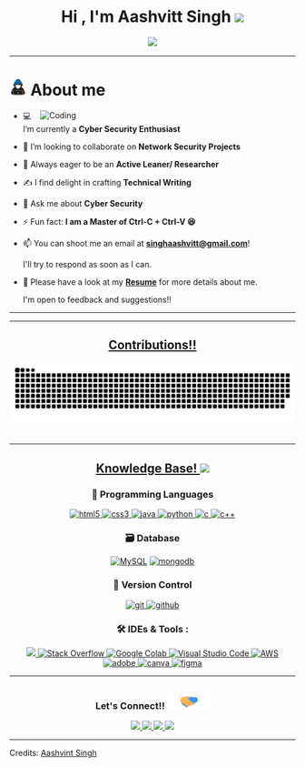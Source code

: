 <h1 align="center"><b>Hi , I'm Aashvitt Singh  </b><img src="https://media.giphy.com/media/hvRJCLFzcasrR4ia7z/giphy.gif" width="40"></h1>

<p align="center">
  <a href="https://github.com/fairyland0926"><img src="https://readme-typing-svg.herokuapp.com/?lines=Cyber%20Security%20Enthusiast;Junior%20Developer;Computer%20Science%20Undergraduate;Updating%20with%20latest%20technologies!!&font=Pacifico&center=true&width=650&height=120&color=58a6ff&vCenter=true&size=45%22"></a>
</p>

---

# <picture><img src = "https://github.com/0xAbdulKhalid/0xAbdulKhalid/raw/main/assets/mdImages/about_me.gif" width = 30px></picture> **About me**

<img align="right" alt="Coding" width="450" src="https://user-images.githubusercontent.com/74038190/212749447-bfb7e725-6987-49d9-ae85-2015e3e7cc41.gif">

- 💻 I’m currently a **Cyber Security Enthusiast**

- 🤝 I’m looking to collaborate on **Network Security Projects**

- 📝 Always eager to be an **Active Leaner/ Researcher**

- ✍️ I find delight in crafting **Technical Writing**

- 💬 Ask me about **Cyber Security**

- ⚡ Fun fact: **I am a Master of Ctrl-C + Ctrl-V 😆**

- 📫 You can shoot me an email at **singhaashvitt@gmail.com**!

  I'll try to respond as soon as I can.

- 📄 Please have a look at my **[Resume](https://drive.google.com/file/d/1MywxiQWRKUdIfR-HatCq_tg2AsyoSZol/view?usp=sharing)** for more details about me.

  I'm open to feedback and suggestions!!
  

---



---

 <h2 align="center"><u><b>Contributions!!</b></u></h2>
 
 <div align="center">
  <img  src="https://github.com/1999AZZAR/1999AZZAR/blob/readme/resources/img/grid-snake.svg"
       alt="snake" /></a>
</div>
<br>

---

<h2 align="center"><u><b>Knowledge Base!       </b></u><img src = "https://media2.giphy.com/media/QssGEmpkyEOhBCb7e1/giphy.gif?cid=ecf05e47a0n3gi1bfqntqmob8g9aid1oyj2wr3ds3mg700bl&rid=giphy.gif" width = 25px></h2>
 
<!-- <p align="center">
  <img style="width:26rem; height:auto" src="https://raw.githubusercontent.com/Elanza-48/Elanza-48/41a4790484e268102dfdab2b7c59d440d3ffafab/resources/img/coders-prog.gif"/>
</p> -->

<h3 align="center">💼 Programming Languages</h3>
<p align="center">
  <a href="https://www.w3.org/html/" target="_blank"> 
    <img src="https://img.shields.io/badge/html5-%23E34F26.svg?style=for-the-badge&logo=html5&logoColor=white"
      alt="html5"/> 
  </a>
  <a href="https://www.w3schools.com/css/" target="_blank">
    <img src="https://img.shields.io/badge/css3-%231572B6.svg?style=for-the-badge&logo=css3&logoColor=white"
      alt="css3"/>
  </a>
  <a href="https://www.java.com/en/" target="_blank"> 
    <img src="https://img.shields.io/badge/java-%23ED8B00.svg?style=for-the-badge&logo=java&logoColor=white" alt="java"/> 
  </a>
  <a href="https://www.python.org/" target="_blank">
    <img src="https://img.shields.io/badge/python-3670A0?style=for-the-badge&logo=python&logoColor=ffdd54" alt="python"/>
  </a>
  <a href="https://www.cprogramming.com/" target="_blank">
    <img src="https://img.shields.io/badge/c-%2300599C.svg?style=for-the-badge&logo=c&logoColor=white" alt="c"/>
  </a>
  <a href="https://www.w3schools.com/cpp/" target="_blank">
    <img src="https://img.shields.io/badge/c++-%2300599C.svg?style=for-the-badge&logo=c%2B%2B&logoColor=white" alt="c++"/>
  </a>
</p>

<h3 align="center">🗃 Database</h3>
<p align="center">
  <a href="https://www.mysql.com/"><img alt="MySQL" src="https://img.shields.io/badge/MySQL-00000F?style=for-the-badge&logo=mysql&logoColor=white"></a>
  <a href="https://www.mongodb.com/" target="_blank"> 
    <img src="https://img.shields.io/badge/mongodb-47A248.svg?style=for-the-badge&logo=mongodb&logoColor=white"
      alt="mongodb"/> 
  </a> 
</p>

<h3 align="center">🧰 Version Control</h3>
<p align="center">
  <a href="https://git-scm.com/" target="_blank">
    <img src="https://img.shields.io/badge/git-F05032.svg?style=for-the-badge&logo=git&logoColor=white"
      alt="git"/>
  </a>
  <a href="https://github.com/Lalit3716" target="_blank">
    <img src="https://img.shields.io/badge/github-181717.svg?style=for-the-badge&logo=github&logoColor=white" alt="github" />
  </a>
</p>

<h3 align="center">🛠 IDEs  & Tools :</h3>
<p align="center">
  <a href="https://www.linux.org/" target="_blank"> 
    <img src="https://img.shields.io/badge/Linux-FCC624?style=for-the-badge&logo=linux&logoColor=black"/>
  </a>
  </a>
  <a href="#">
    <img alt="Stack Overflow" src="https://img.shields.io/badge/Stack_Overflow-FE7A16?style=for-the-badge&logo=stack-overflow&logoColor=white">
  </a>
  <a href="#">
    <img alt="Google Colab" src="https://img.shields.io/badge/Colab-F9AB00?style=for-the-badge&logo=googlecolab&color=525252">
  </a>
  <a href="#">
    <img alt="Visual Studio Code" src="https://img.shields.io/badge/Visual_Studio_Code-0078D4?style=for-the-badge&logo=visual%20studio%20code&logoColor=white">
  </a>
  <a href="#">
    <img alt="AWS" src="https://img.shields.io/badge/Amazon_AWS-232F3E?style=for-the-badge&logo=amazon-aws&logoColor=white">
  </a>
  <a href="https://www.adobe.com/"_blank"> 
    <img src="https://img.shields.io/badge/adobe-%23FF0000.svg?style=for-the-badge&logo=adobe&logoColor=white" alt="adobe"/>
  </a>
  <a href="https://www.canva.com/"_blank"> 
    <img src="https://img.shields.io/badge/Canva-%2300C4CC.svg?style=for-the-badge&logo=Canva&logoColor=white" alt="canva"/>
  </a>
  <a href="https://www.figma.com/" target="_blank"> 
    <img src="https://img.shields.io/badge/figma-%23F24E1E.svg?style=for-the-badge&logo=figma&logoColor=white" alt="figma"/>
  </a>
</p>

----
<h3 align="center"><b>Let's Connect!! </b><img src="https://raw.githubusercontent.com/0xAbdulKhalid/0xAbdulKhalid/main/assets/mdImages/handshake.gif" width="75"></h1>

<p align="center">
  <a href="https://www.linkedin.com/in/aashvitt-singh/" target="blank">
    <img src="https://img.shields.io/badge/LinkedIn-0077B5?style=for-the-badge&logo=linkedin&logoColor=white" margin-bottom: 5px;" />
  </a>
  <a href="https://instagram.com/its_ash9" target="blank">
    <img src="https://img.shields.io/badge/Instagram-E4405F?style=for-the-badge&logo=instagram&logoColor=white" margin-bottom: 5px;" />
  </a>
  <a href="https://twitter.com/AashvittSingh?t=b8rVAtNJWrPp0zTCPKgVrA&s=09" target="blank">
    <img src="https://img.shields.io/badge/Twitter-1DA1F2?style=for-the-badge&logo=twitter&logoColor=white" margin-bottom: 5px;" />
  </a>
  <a href="mailto:singhaashvitt@gmail.com" target="blank">
    <img src="https://img.shields.io/badge/Gmail-D14836?style=for-the-badge&logo=gmail&logoColor=white" margin-bottom: 5px;" />
  </a>
</p>


-----

Credits: [Aashvint Singh](https://github.com/Aashvitt)
